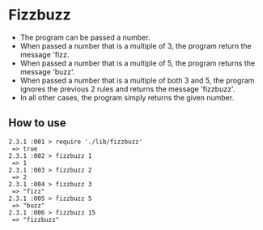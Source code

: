 # Fizzbuzz #

* The program can be passed a number.
* When passed a number that is a multiple of 3, the program return the message 'fizz.
* When passed a number that is a multiple of 5, the program returns the message 'buzz'.
* When passed a number that is a multiple of both 3 and 5, the program ignores the previous 2 rules and returns the message 'fizzbuzz'.
* In all other cases, the program simply returns the given number.

## How to use ##

```
2.3.1 :001 > require './lib/fizzbuzz'
 => true
2.3.1 :002 > fizzbuzz 1
 => 1
2.3.1 :003 > fizzbuzz 2
 => 2
2.3.1 :004 > fizzbuzz 3
 => "fizz"
2.3.1 :005 > fizzbuzz 5
 => "buzz"
2.3.1 :006 > fizzbuzz 15
 => "fizzbuzz"
 ```
